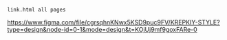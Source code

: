 ```
link.html all pages
```

https://www.figma.com/file/cgrsqhnKNwx5KSD9puc9FV/KREPKIY-STYLE?type=design&node-id=0-1&mode=design&t=KOjUj9mf9goxFARe-0
